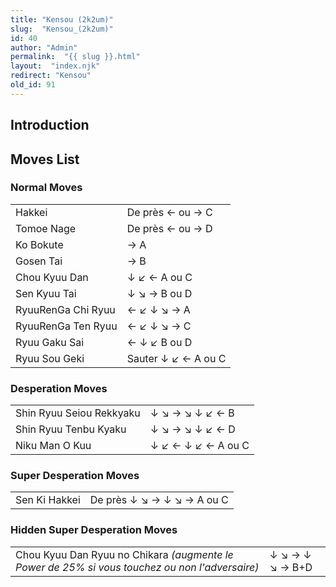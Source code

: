 ```yaml
---
title: "Kensou (2k2um)"
slug:  "Kensou_(2k2um)"
id: 40
author: "Admin"
permalink:  "{{ slug }}.html"
layout:  "index.njk"
redirect: "Kensou"
old_id: 91
---
```


## Introduction

## Moves List

### Normal Moves

|                    |                     |
|--------------------|---------------------|
| Hakkei             | De près ← ou → C    |
| Tomoe Nage         | De près ← ou → D    |
| Ko Bokute          | → A                 |
| Gosen Tai          | → B                 |
| Chou Kyuu Dan      | ↓ ↙ ← A ou C        |
| Sen Kyuu Tai       | ↓ ↘ → B ou D        |
| RyuuRenGa Chi Ryuu | ← ↙ ↓ ↘ → A         |
| RyuuRenGa Ten Ryuu | ← ↙ ↓ ↘ → C         |
| Ryuu Gaku Sai      | ← ↓ ↙ B ou D        |
| Ryuu Sou Geki      | Sauter ↓ ↙ ← A ou C |

### Desperation Moves

|                          |                    |
|--------------------------|--------------------|
| Shin Ryuu Seiou Rekkyaku | ↓ ↘ → ↘ ↓ ↙ ← B    |
| Shin Ryuu Tenbu Kyaku    | ↓ ↘ → ↘ ↓ ↙ ← D    |
| Niku Man O Kuu           | ↓ ↙ ← ↓ ↙ ← A ou C |

### Super Desperation Moves

|               |                            |
|---------------|----------------------------|
| Sen Ki Hakkei | De près ↓ ↘ → ↓ ↘ → A ou C |

### Hidden Super Desperation Moves

|                                                                                                |                 |
|------------------------------------------------------------------------------------------------|-----------------|
| Chou Kyuu Dan Ryuu no Chikara *(augmente le Power de 25% si vous touchez ou non l'adversaire)* | ↓ ↘ → ↓ ↘ → B+D |
